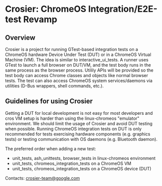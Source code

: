 # Crosier: **C**h**r**ome**OS** **I**ntegration/**E**2E-test **R**evamp

## Overview
Crosier is a project for running GTest-based integration tests on a ChromeOS
hardware Device Under Test (DUT) or in a ChromeOS Virtual Machine (VM). The idea
is similar to interactive_ui_tests. A runner uses GTest to launch a full browser
on DUT/VM, and the test body runs in the same process as the browser process.
Utilily APIs will be provided so the test body can access Chrome classes and
objects like normal browser tests. The test can also access ChromeOS system
services/daemons via utilities (D-Bus wrappers, shell commands, etc.).

## Guidelines for using Crosier
Getting a DUT for local development is not easy for most developers and cros VM
setup is harder than using the linux-chromeos "emulator" environment. We should
limit the usage of Crosier and avoid DUT testing when possible.
Running ChromeOS integration tests on DUT is only recommended for tests
exercising hardware components (e.g. graphics tests) or testing communication
with OS daemons (e.g. Bluetooth daemon).

The preferred order when adding a new test:
- unit_tests, ash_unittests, browser_tests in linux-chromeos environment
- unit_tests, chromeos_integration_tests on a ChromeOS VM
- unit_tests, chromeos_integration_tests on a ChromeOS device (DUT)

Contacts: <crosier-team@google.com>
